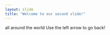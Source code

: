 ```yaml
---
layout: slide
title: "Welcome to our second slide!"
---
```

all around the world
Use the left arrow to go back!
